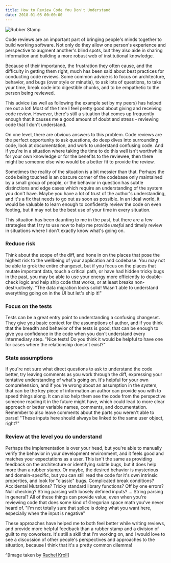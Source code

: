 ```yaml
---
title: How to Review Code You Don't Understand
date: 2018-01-05 00:00:00
---
```


![Rubber Stamp ](http://rachelbythebay.com/w/2012/03/10/review/lgtm.jpg)

Code reviews are an important part of bringing people's minds together to build working software. Not only do they allow one person's experience and perspective to augment another's blind spots, but they also aide in sharing information and building a more robust web of institutional knowledge.

Because of their importance, the frustration they often cause, and the difficulty in getting them right, much has been said about best practices for conducting code reviews. Some common advice is to focus on architecture, behavior, and bugs (over style or minutia), to ask lots of questions, to take your time, break code into digestible chunks, and to be empathetic to the person being reviewed.

This advice (as well as following the example set by my peers) has helped me out a lot! Most of the time I feel pretty good about giving and receiving code review. However, there's still a situation that comes up frequently enough that it causes me a good amount of doubt and stress - reviewing code that I don't understand.

On one level, there are obvious answers to this problem. Code reviews are the perfect opportunity to ask questions, do deep dives into surrounding code, look at documentation, and work to understand confusing code. And if you're in a situation where taking the time to do this well isn't worthwhile for your own knowledge or for the benefits to the reviewee, then there might be someone else who would be a better fit to provide the review.

Sometimes the reality of the situation is a bit messier than that. Perhaps the code being touched is an obscure corner of the codebase only maintained by a small group of people, or the behavior in question has subtle distinctions and edge cases which require an understanding of the system you don't have. Maybe you have a lot of trust of the author's understanding, and it's a fix that needs to go out as soon as possible. In an ideal world, it would be valuable to learn enough to confidently review the code on even footing, but it may not be the best use of your time in every situation. 

This situation has been daunting to me in the past, but there are a few strategies that I try to use now to help me provide *useful* and timely review in situations where I don't exactly know what's going on.

### Reduce risk 
Think about the scope of the diff, and hone in on the places that pose the highest risk to the wellbeing of your application and codebase. You may not be able to grok the entire changeset, but if you focus on the places that mutate important data, touch a critical path, or have had hidden tricky bugs in the past, you may be able to use your energy more efficiently to double-check logic and help ship code that works, or at least breaks non-destructively. "The data migration looks solid! Wasn't able to understand everything going on in the UI but let's ship it!"

### Focus on the tests
Tests can be a great entry point to understanding a confusing changeset. They give you basic context for the assumptions of author, and if you think that the breadth and behavior of the tests is good, that can be enough to give you confidence in the code when you don't understand every intermediary step. "Nice tests! Do you think it would be helpful to have one for cases where the relationship doesn't exist?"

### State assumptions 
If you're not sure what direct questions to ask to understand the code better, try leaving comments as you work through the diff, expressing your tentative understanding of what's going on. It's helpful for your own comprehension, and if you're wrong about an assumption in the system, that can be the key piece of information an author can provide you with to speed things along. It can also help them see the code from the perspective someone reading it in the future might have, which could lead to more clear approach or better variable names, comments, and documentation. Remember to also leave comments about the parts you weren't able to parse! "These inputs here should always be linked to the same user object, right?"

### Review at the level you do understand
Perhaps the implementation is over your head, but you're able to manually verify the behavior in your development environment, and it feels good and matches your expectations as a user. This isn't the same as providing feedback on the architecture or identifying subtle bugs, but it does help more than a rubber stamp.
Or maybe, the desired behavior is mysterious and domain-specific, but you can still read the code for it's own intrinsic properties, and look for "classic" bugs. Complicated break conditions? Accidental Mutations? Tricky standard library functions? Off by one errors? Null checking? String parsing with loosely defined inputs?  ... String parsing in general? All of these things can provide value, even when you're reviewing code that does some kind of Gregorian space math you've never heard of. "I'm not totally sure that splice is doing what you want here, especially when the input is negative"

These approaches have helped me to both feel better while writing reviews, and provide more helpful feedback than a rubber stamp and a division of guilt to my coworkers. It's still a skill that I'm working on, and I would love to see a discussion of other people's perspectives and approaches to the situation, because I think that it's a pretty common dilemma!


^[Image taken by [Rachel Kroll](https://rachelbythebay.com/w/2012/03/10/review/)]